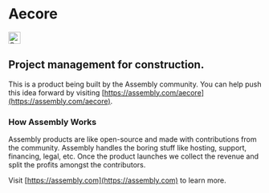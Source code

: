 # Aecore

<a href="https://assembly.com/aecore/bounties?utm_campaign=assemblage&utm_source=aecore&utm_medium=repo_badge"><img src="https://asm-badger.herokuapp.com/aecore/badges/tasks.svg" height="24px" alt="Open Tasks" /></a>

## Project management for construction.

This is a product being built by the Assembly community. You can help push this idea forward by visiting [https://assembly.com/aecore](https://assembly.com/aecore).

### How Assembly Works

Assembly products are like open-source and made with contributions from the community. Assembly handles the boring stuff like hosting, support, financing, legal, etc. Once the product launches we collect the revenue and split the profits amongst the contributors.

Visit [https://assembly.com](https://assembly.com) to learn more.
